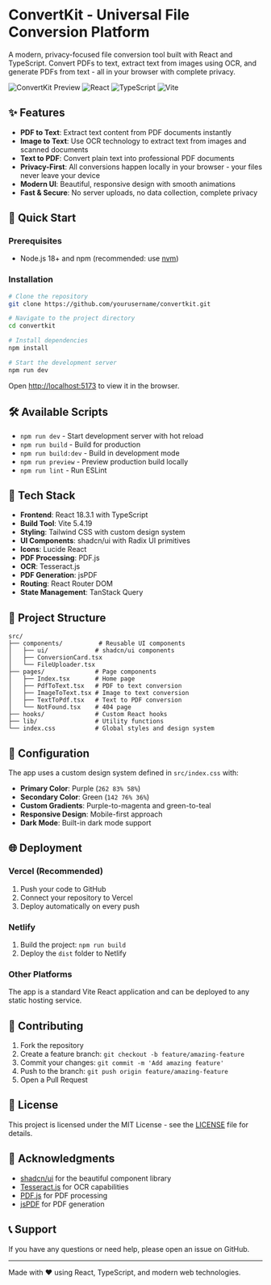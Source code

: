 # ConvertKit - Universal File Conversion Platform

A modern, privacy-focused file conversion tool built with React and TypeScript. Convert PDFs to text, extract text from images using OCR, and generate PDFs from text - all in your browser with complete privacy.

![ConvertKit Preview](https://img.shields.io/badge/Status-Live-brightgreen)
![React](https://img.shields.io/badge/React-18.3.1-blue)
![TypeScript](https://img.shields.io/badge/TypeScript-5.8.3-blue)
![Vite](https://img.shields.io/badge/Vite-5.4.19-purple)

## ✨ Features

- **PDF to Text**: Extract text content from PDF documents instantly
- **Image to Text**: Use OCR technology to extract text from images and scanned documents
- **Text to PDF**: Convert plain text into professional PDF documents
- **Privacy-First**: All conversions happen locally in your browser - your files never leave your device
- **Modern UI**: Beautiful, responsive design with smooth animations
- **Fast & Secure**: No server uploads, no data collection, complete privacy

## 🚀 Quick Start

### Prerequisites

- Node.js 18+ and npm (recommended: use [nvm](https://github.com/nvm-sh/nvm#installing-and-updating))

### Installation

```bash
# Clone the repository
git clone https://github.com/yourusername/convertkit.git

# Navigate to the project directory
cd convertkit

# Install dependencies
npm install

# Start the development server
npm run dev
```

Open [http://localhost:5173](http://localhost:5173) to view it in the browser.

## 🛠️ Available Scripts

- `npm run dev` - Start development server with hot reload
- `npm run build` - Build for production
- `npm run build:dev` - Build in development mode
- `npm run preview` - Preview production build locally
- `npm run lint` - Run ESLint

## 🎨 Tech Stack

- **Frontend**: React 18.3.1 with TypeScript
- **Build Tool**: Vite 5.4.19
- **Styling**: Tailwind CSS with custom design system
- **UI Components**: shadcn/ui with Radix UI primitives
- **Icons**: Lucide React
- **PDF Processing**: PDF.js
- **OCR**: Tesseract.js
- **PDF Generation**: jsPDF
- **Routing**: React Router DOM
- **State Management**: TanStack Query

## 📁 Project Structure

```
src/
├── components/          # Reusable UI components
│   ├── ui/             # shadcn/ui components
│   ├── ConversionCard.tsx
│   └── FileUploader.tsx
├── pages/              # Page components
│   ├── Index.tsx       # Home page
│   ├── PdfToText.tsx   # PDF to text conversion
│   ├── ImageToText.tsx # Image to text conversion
│   ├── TextToPdf.tsx   # Text to PDF conversion
│   └── NotFound.tsx    # 404 page
├── hooks/              # Custom React hooks
├── lib/                # Utility functions
└── index.css           # Global styles and design system
```

## 🔧 Configuration

The app uses a custom design system defined in `src/index.css` with:

- **Primary Color**: Purple (`262 83% 58%`)
- **Secondary Color**: Green (`142 76% 36%`)
- **Custom Gradients**: Purple-to-magenta and green-to-teal
- **Responsive Design**: Mobile-first approach
- **Dark Mode**: Built-in dark mode support

## 🌐 Deployment

### Vercel (Recommended)

1. Push your code to GitHub
2. Connect your repository to Vercel
3. Deploy automatically on every push

### Netlify

1. Build the project: `npm run build`
2. Deploy the `dist` folder to Netlify

### Other Platforms

The app is a standard Vite React application and can be deployed to any static hosting service.

## 🤝 Contributing

1. Fork the repository
2. Create a feature branch: `git checkout -b feature/amazing-feature`
3. Commit your changes: `git commit -m 'Add amazing feature'`
4. Push to the branch: `git push origin feature/amazing-feature`
5. Open a Pull Request

## 📄 License

This project is licensed under the MIT License - see the [LICENSE](LICENSE) file for details.

## 🙏 Acknowledgments

- [shadcn/ui](https://ui.shadcn.com/) for the beautiful component library
- [Tesseract.js](https://tesseract.projectnaptha.com/) for OCR capabilities
- [PDF.js](https://mozilla.github.io/pdf.js/) for PDF processing
- [jsPDF](https://github.com/parallax/jsPDF) for PDF generation

## 📞 Support

If you have any questions or need help, please open an issue on GitHub.

---

Made with ❤️ using React, TypeScript, and modern web technologies.